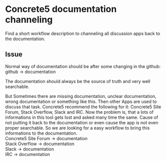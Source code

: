 # Concrete5 documentation channeling
Find a short workflow description to channeling all discussion apps back to the documentation.

## Issue
Normal way of documentation should be after some changing in the github:<br>
github -> documentation

The documentation should always be the source of truth and very well searchable.

But Sometimes there are missing documentation, unclear documentation, wrong documentation or something like this. Then other Apps are used to discuss that task. Concrete5 recommend the following for it: Concrete5 Site Forum, Stack Overflow, Slack and IRC. Now the problem is, that a lots of informations in this tool gets lost and asked many time the same. Cause of not putting it back to the documentation or even cause the app is not even proper searchable. So we are looking for a easy workflow to bring this informations to the documentation.<br>
Concrete5 Site Forum -> documentation<br>
Stack Overflow -> documentation<br>
Slack -> documentation<br>
IRC -> documentation<br>

